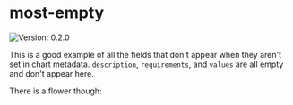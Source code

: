 # most-empty

![Version: 0.2.0](https://img.shields.io/badge/Version-0.2.0-informational?style=flat-square)

This is a good example of all the fields that don't appear when they aren't set in chart metadata. `description`,
`requirements`, and `values` are all empty and don't appear here.

There is a flower though: